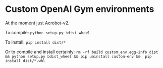 # Custom OpenAI Gym environments

At the moment just Acrobot-v2.

To compile:
`python setup.py bdist_wheel`

To install:
`pip install dist/*`

Or to compile and install certainly:
`rm -rf build custom_env.egg-info dist && python setup.py bdist_wheel && pip uninstall custom-env &&  pip install dist/*.whl`
